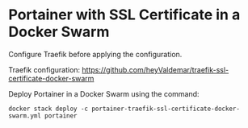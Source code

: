 # Portainer with SSL Certificate in a Docker Swarm

Configure Traefik before applying the configuration.

Traefik configuration: https://github.com/heyValdemar/traefik-ssl-certificate-docker-swarm

Deploy Portainer in a Docker Swarm using the command:

`docker stack deploy -c portainer-traefik-ssl-certificate-docker-swarm.yml portainer`

